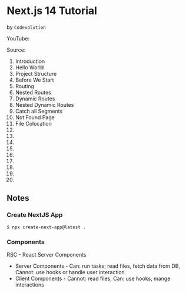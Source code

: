 # Next.js 14 Tutorial

by `Codevolution`

YouTube:

Source:

1.  Introduction
2.  Hello World
3.  Project Structure
4.  Before We Start
5.  Routing
6.  Nested Routes
7.  Dynamic Routes
8.  Nested Dynamic Routes
9.  Catch all Segments
10. Not Found Page
11. File Colocation
12.
13.
14.
15.
16.
17.
18.
19.
20.

## Notes

### Create NextJS App

`$ npx create-next-app@latest .`

### Components

RSC - React Server Components

- Server Components - Can: run tasks; read files, fetch data from DB, Cannot: use hooks or handle user interaction
- Client Components - Cannot: read files, Can: use hooks, mange interactions
